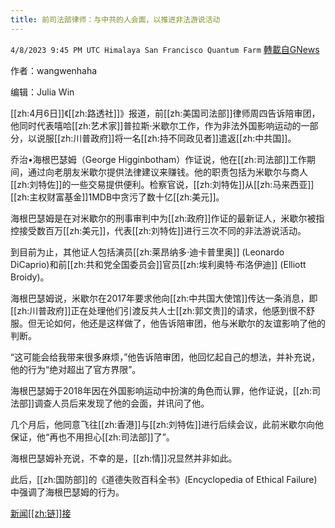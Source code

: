 ```yaml
---
title: 前司法部律师：与中共的人会面，以推进非法游说活动
---
```

`4/8/2023 9:45 PM UTC Himalaya San Francisco Quantum Farm` [轉載自GNews](https://gnews.org/articles/1080403)

作者：wangwenhaha

编辑：Julia Win

[[zh:4月6日]]《[[zh:路透社]]》报道，前[[zh:美国司法部]]律师周四告诉陪审团，他同时代表嘻哈[[zh:艺术家]]普拉斯·米歇尔工作，作为非法外国影响运动的一部分，以说服[[zh:川普政府]]将一名[[zh:持不同政见者]]遣返[[zh:中共国]]。

  

乔治•海根巴瑟姆（George Higginbotham）作证说，他在[[zh:司法部]]工作期间，通过向老朋友米歇尔提供法律建议来赚钱。他的职责包括为米歇尔与商人[[zh:刘特佐]]的一些交易提供便利。检察官说，[[zh:刘特佐]]从[[zh:马来西亚]][[zh:主权财富基金]]1MDB中贪污了数十亿[[zh:美元]]。

  

海根巴瑟姆是在对米歇尔的刑事审判中为[[zh:政府]]作证的最新证人，米歇尔被指控接受数百万[[zh:美元]]，代表[[zh:刘特佐]]进行三次不同的非法游说活动。

  

到目前为止，其他证人包括演员[[zh:莱昂纳多·迪卡普里奥]] (Leonardo DiCaprio)和前[[zh:共和党全国委员会]]官员[[zh:埃利奥特·布洛伊迪]] (Elliott Broidy)。

  

海根巴瑟姆说，米歇尔在2017年要求他向[[zh:中共国大使馆]]传达一条消息，即[[zh:川普政府]]正在处理他们引渡反共人士[[zh:郭文贵]]的请求，他感到很不舒服。但无论如何，他还是这样做了，他告诉陪审团，他与米歇尔的友谊影响了他的判断。

  

“这可能会给我带来很多麻烦，”他告诉陪审团，他回忆起自己的想法，并补充说，他的行为“绝对超出了官方界限”。

  

海根巴瑟姆于2018年因在外国影响运动中扮演的角色而认罪，他作证说，[[zh:司法部]]调查人员后来发现了他的会面，并讯问了他。

  

几个月后，他同意飞往[[zh:香港]]与[[zh:刘特佐]]进行后续会议，此前米歇尔向他保证，他“再也不用担心[[zh:司法部]]了”。

  

海根巴瑟姆补充说，不幸的是，[[zh:情]]况显然并非如此。

  

此后，[[zh:国防部]]的《道德失败百科全书》(Encyclopedia of Ethical Failure)中强调了海根巴瑟姆的行为。

[新闻[[zh:链]]接](新闻[[zh:链]]接)
